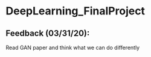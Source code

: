 # DeepLearning_FinalProject

## Feedback (03/31/20):
Read GAN paper and think what we can do differently

